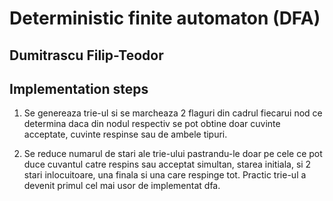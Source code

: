 # Deterministic finite automaton (DFA)
## Dumitrascu Filip-Teodor

## Implementation steps

1. Se genereaza trie-ul si se marcheaza 2 flaguri din cadrul fiecarui nod
ce determina daca din nodul respectiv se pot obtine doar cuvinte acceptate,
cuvinte respinse sau de ambele tipuri. 

2. Se reduce numarul de stari ale trie-ului pastrandu-le doar pe cele ce pot 
duce cuvantul catre respins sau acceptat simultan, starea initiala, si 2 stari
inlocuitoare, una finala si una care respinge tot. Practic trie-ul a devenit
primul cel mai usor de implementat dfa.


